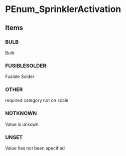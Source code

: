 # PEnum_SprinklerActivation
<!-- end of short definition -->

## Items

### BULB
Bulb

### FUSIBLESOLDER
Fusible Solder

### OTHER
required category not on scale

### NOTKNOWN
Value is unkown

### UNSET
Value has not been specified
